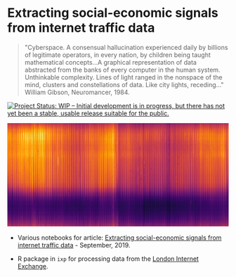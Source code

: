 # Extracting social-economic signals from internet traffic data

> "Cyberspace. A consensual hallucination experienced daily by billions of legitimate operators, in every nation, by children being taught mathematical concepts...A graphical representation of data abstracted from the banks of every computer in the human system. Unthinkable complexity. Lines of light ranged in the nonspace of the mind, clusters and constellations of data. Like city lights, receding..." William Gibson, Neuromancer, 1984.


[![Project Status: WIP – Initial development is in progress, but there has not yet been a stable, usable release suitable for the public.](http://www.repostatus.org/badges/latest/wip.svg)](http://www.repostatus.org/#wip)


!["limit order book analytics"](https://raw.githubusercontent.com/phil8192/ixp/master/cross_section.png "internet traffic cross section") 

* Various notebooks for article: [Extracting social-economic signals from internet traffic data](https://datasciencecampus.ons.gov.uk/projects/what-can-internet-use-tell-us-about-our-society-and-the-economy/) - September, 2019.

* R package in `ixp` for processing data from the [London Internet Exchange](https://www.linx.net/).
